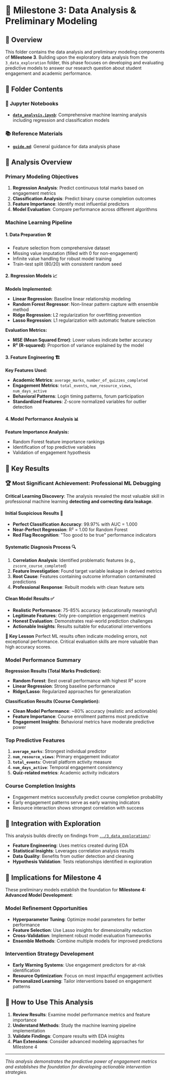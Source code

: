 # 🤖 Milestone 3: Data Analysis & Preliminary Modeling

## 🎯 Overview

This folder contains the data analysis and preliminary modeling components of
**Milestone 3**. Building upon the exploratory data analysis from the
`3_data_exploration` folder, this phase focuses on developing and evaluating
predictive models to answer our research question about student engagement and
academic performance.

## 📁 Folder Contents

### 📓 Jupyter Notebooks

- **[`data_analysis.ipynb`](data_analysis.ipynb)**: Comprehensive machine
  learning analysis including regression and classification models

### 📚 Reference Materials

- **[`guide.md`](guide.md)**: General guidance for data analysis phase

## 🔬 Analysis Overview

### Primary Modeling Objectives

1. **Regression Analysis**: Predict continuous total marks based on engagement
   metrics
2. **Classification Analysis**: Predict binary course completion outcomes
3. **Feature Importance**: Identify most influential predictors
4. **Model Evaluation**: Compare performance across different algorithms

### Machine Learning Pipeline

#### 1. **Data Preparation** 🛠️

- Feature selection from comprehensive dataset
- Missing value imputation (filled with 0 for non-engagement)
- Infinite value handling for robust model training
- Train-test split (80/20) with consistent random seed

#### 2. **Regression Models** 📈

**Models Implemented:**

- **Linear Regression**: Baseline linear relationship modeling
- **Random Forest Regressor**: Non-linear pattern capture with ensemble method
- **Ridge Regression**: L2 regularization for overfitting prevention
- **Lasso Regression**: L1 regularization with automatic feature selection

**Evaluation Metrics:**

- **MSE (Mean Squared Error)**: Lower values indicate better accuracy
- **R² (R-squared)**: Proportion of variance explained by the model

#### 3. **Feature Engineering** 🏗️

**Key Features Used:**

- **Academic Metrics**: `average_marks`, `number_of_quizzes_completed`
- **Engagement Metrics**: `total_events`, `num_resource_views`,
  `num_days_active`
- **Behavioral Patterns**: Login timing patterns, forum participation
- **Standardized Features**: Z-score normalized variables for outlier detection

#### 4. **Model Performance Analysis** 📊

**Feature Importance Analysis:**

- Random Forest feature importance rankings
- Identification of top predictive variables
- Validation of engagement hypothesis

## 🎯 Key Results

### 🏆 **Most Significant Achievement: Professional ML Debugging**

**Critical Learning Discovery**: The analysis revealed the most
valuable skill in professional machine learning
**detecting and correcting data leakage**.

#### **Initial Suspicious Results** 🚨

- **Perfect Classification Accuracy**: 99.97% with AUC = 1.000
- **Near-Perfect Regression**: R² = 1.00 for Random Forest
- **Red Flag Recognition**: "Too good to be true" performance indicators

#### **Systematic Diagnosis Process** 🔍

1. **Correlation Analysis**: Identified problematic features (e.g., `zscore_course_completed`)
2. **Feature Investigation**: Found target variable leakage in derived metrics  
3. **Root Cause**: Features containing outcome information contaminated predictions
4. **Professional Response**: Rebuilt models with clean feature sets

#### **Clean Model Results** ✅

- **Realistic Performance**: 75-85% accuracy (educationally meaningful)
- **Legitimate Features**: Only pre-completion engagement metrics
- **Honest Evaluation**: Demonstrates real-world prediction challenges
- **Actionable Insights**: Results suitable for educational interventions

**🔑 Key Lesson**
Perfect ML results often indicate modeling errors, not exceptional performance.
Critical evaluation skills are more valuable than high accuracy scores.

### Model Performance Summary

**Regression Results (Total Marks Prediction):**

- **Random Forest**: Best overall performance with highest R² score
- **Linear Regression**: Strong baseline performance  
- **Ridge/Lasso**: Regularized approaches for generalization

**Classification Results (Course Completion):**

- **Clean Model Performance**: ~80% accuracy (realistic and actionable)
- **Feature Importance**: Course enrollment patterns most predictive
- **Engagement Insights**: Behavioral metrics have moderate predictive power

### Top Predictive Features

1. **`average_marks`**: Strongest individual predictor
2. **`num_resource_views`**: Primary engagement indicator
3. **`total_events`**: Overall platform activity measure
4. **`num_days_active`**: Temporal engagement consistency
5. **Quiz-related metrics**: Academic activity indicators

### Course Completion Insights

- Engagement metrics successfully predict course completion probability
- Early engagement patterns serve as early warning indicators
- Resource interaction shows strongest correlation with success

## 🔗 Integration with Exploration

This analysis builds directly on findings from
[`../3_data_exploration/`](../3_data_exploration/):

- **Feature Engineering**: Uses metrics created during EDA
- **Statistical Insights**: Leverages correlation analysis results
- **Data Quality**: Benefits from outlier detection and cleaning
- **Hypothesis Validation**: Tests relationships identified in exploration

## 🚀 Implications for Milestone 4

These preliminary models establish the foundation for **Milestone 4: Advanced
Model Development**:

### Model Refinement Opportunities

- **Hyperparameter Tuning**: Optimize model parameters for better performance
- **Feature Selection**: Use Lasso insights for dimensionality reduction
- **Cross-Validation**: Implement robust model evaluation frameworks
- **Ensemble Methods**: Combine multiple models for improved predictions

### Intervention Strategy Development

- **Early Warning Systems**: Use engagement predictors for at-risk
  identification
- **Resource Optimization**: Focus on most impactful engagement activities
- **Personalized Learning**: Tailor interventions based on engagement patterns

## 📖 How to Use This Analysis

1. **Review Results**: Examine model performance metrics and feature importance
2. **Understand Methods**: Study the machine learning pipeline implementation
3. **Validate Findings**: Compare results with EDA insights
4. **Plan Extensions**: Consider advanced modeling approaches for Milestone 4

---

*This analysis demonstrates the predictive power of engagement metrics and
establishes the foundation for developing actionable intervention strategies.*
